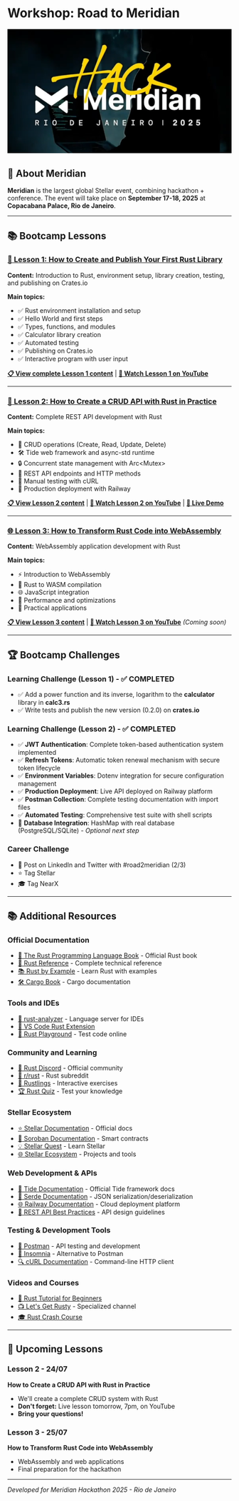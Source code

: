 # Workshop: Road to Meridian

![Hack Meridian](assets/hack-meridian.png)

## 🎯 About Meridian
**Meridian** is the largest global Stellar event, combining hackathon + conference. The event will take place on **September 17-18, 2025** at **Copacabana Palace, Rio de Janeiro**.

---

## 📚 Bootcamp Lessons

### [📖 Lesson 1: How to Create and Publish Your First Rust Library](./lesson1/README.md)
**Content:** Introduction to Rust, environment setup, library creation, testing, and publishing on Crates.io

**Main topics:**
- ✅ Rust environment installation and setup
- ✅ Hello World and first steps
- ✅ Types, functions, and modules
- ✅ Calculator library creation
- ✅ Automated testing
- ✅ Publishing on Crates.io
- ✅ Interactive program with user input

**[📋 View complete Lesson 1 content](./lesson1/README.md)** | **[🎥 Watch Lesson 1 on YouTube](https://www.youtube.com/watch?v=aF98JOeoKV8&ab_channel=NearX)**

---

### [🚀 Lesson 2: How to Create a CRUD API with Rust in Practice](./lesson2/README.md)
**Content:** Complete REST API development with Rust

**Main topics:**
- 🔄 CRUD operations (Create, Read, Update, Delete)
- 🛠️ Tide web framework and async-std runtime
- 🔒 Concurrent state management with Arc<Mutex<HashMap>>
- 📡 REST API endpoints and HTTP methods
- 🧪 Manual testing with cURL
- 🚀 Production deployment with Railway

**[📋 View Lesson 2 content](./lesson2/README.md)** | **[🎥 Watch Lesson 2 on YouTube](https://www.youtube.com/watch?v=XozUaYcCQoo&t=2s&ab_channel=NearX)** | **[🚀 Live Demo](https://learn-rust-crud-production.up.railway.app)**

---

### [🌐 Lesson 3: How to Transform Rust Code into WebAssembly](./lesson3/README.md)
**Content:** WebAssembly application development with Rust

**Main topics:**
- ⚡ Introduction to WebAssembly
- 🔧 Rust to WASM compilation
- 🌐 JavaScript integration
- 🚀 Performance and optimizations
- 🎯 Practical applications

**[📋 View Lesson 3 content](./lesson3/README.md)** | **[🎥 Watch Lesson 3 on YouTube](https://www.youtube.com/watch?v=vcP9JGYUZHo&ab_channel=NearX)** *(Coming soon)*

---

## 🏆 Bootcamp Challenges

### Learning Challenge (Lesson 1) - ✅ COMPLETED
- ✅ Add a power function and its inverse, logarithm to the **calculator** library in **calc3.rs**
- ✅ Write tests and publish the new version (0.2.0) on **crates.io**

### Learning Challenge (Lesson 2) - ✅ COMPLETED
- ✅ **JWT Authentication**: Complete token-based authentication system implemented
- ✅ **Refresh Tokens**: Automatic token renewal mechanism with secure token lifecycle
- ✅ **Environment Variables**: Dotenv integration for secure configuration management
- ✅ **Production Deployment**: Live API deployed on Railway platform
- ✅ **Postman Collection**: Complete testing documentation with import files
- ✅ **Automated Testing**: Comprehensive test suite with shell scripts
- 🔄 **Database Integration**: HashMap with real database (PostgreSQL/SQLite) - *Optional next step*

### Career Challenge
- 📱 Post on LinkedIn and Twitter with #road2meridian (2/3)
- ⭐ Tag Stellar
- 🎓 Tag NearX

---

## 📚 Additional Resources

### **Official Documentation**
- [📖 The Rust Programming Language Book](https://doc.rust-lang.org/book/) - Official Rust book
- [🔧 Rust Reference](https://doc.rust-lang.org/reference/) - Complete technical reference
- [📚 Rust by Example](https://doc.rust-lang.org/rust-by-example/) - Learn Rust with examples
- [🛠️ Cargo Book](https://doc.rust-lang.org/cargo/) - Cargo documentation

### **Tools and IDEs**
- [🦀 rust-analyzer](https://rust-analyzer.github.io/) - Language server for IDEs
- [📝 VS Code Rust Extension](https://marketplace.visualstudio.com/items?itemName=rust-lang.rust-analyzer)
- [🐛 Rust Playground](https://play.rust-lang.org/) - Test code online

### **Community and Learning**
- [💬 Rust Discord](https://discord.gg/rust-lang) - Official community
- [📱 r/rust](https://reddit.com/r/rust) - Rust subreddit
- [🎯 Rustlings](https://github.com/rust-lang/rustlings) - Interactive exercises
- [🏆 Rust Quiz](https://dtolnay.github.io/rust-quiz/) - Test your knowledge

### **Stellar Ecosystem**
- [⭐ Stellar Documentation](https://developers.stellar.org/) - Official docs
- [🔧 Soroban Documentation](https://soroban.stellar.org/) - Smart contracts
- [💡 Stellar Quest](https://quest.stellar.org/) - Learn Stellar
- [🌐 Stellar Ecosystem](https://www.stellar.org/ecosystem) - Projects and tools

### **Web Development & APIs**
- [📖 Tide Documentation](https://docs.rs/tide) - Official Tide framework docs
- [🔧 Serde Documentation](https://serde.rs/) - JSON serialization/deserialization
- [🌐 Railway Documentation](https://docs.railway.app/) - Cloud deployment platform
- [📡 REST API Best Practices](https://restfulapi.net/) - API design guidelines

### **Testing & Development Tools**
- [🧪 Postman](https://www.postman.com/) - API testing and development
- [📱 Insomnia](https://insomnia.rest/) - Alternative to Postman
- [🔍 cURL Documentation](https://curl.se/docs/) - Command-line HTTP client

### **Videos and Courses**
- [🎥 Rust Tutorial for Beginners](https://www.youtube.com/watch?v=zF34dRivLOw)
- [📺 Let's Get Rusty](https://www.youtube.com/c/LetsGetRusty) - Specialized channel
- [🎓 Rust Crash Course](https://www.youtube.com/watch?v=zF34dRivLOw)

---

## 📅 Upcoming Lessons

### **Lesson 2 - 24/07**
**How to Create a CRUD API with Rust in Practice**
- We'll create a complete CRUD system with Rust
- **Don't forget:** Live lesson tomorrow, 7pm, on YouTube
- **Bring your questions!**

### **Lesson 3 - 25/07**
**How to Transform Rust Code into WebAssembly**
- WebAssembly and web applications
- Final preparation for the hackathon

---

*Developed for Meridian Hackathon 2025 - Rio de Janeiro*
